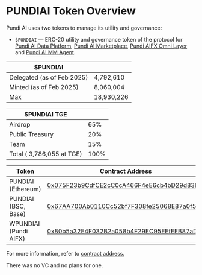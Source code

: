 # PUNDIAI Token Overview

Pundi AI uses two tokens to manage its utility and governance:

* `$PUNDIAI` — ERC-20 utility and governance token of the protocol for [Pundi AI Data Platform](../pundi-aidata/), [Pundi AI Marketplace](../pundi-ai-data-marketplace-soon/), [Pundi AIFX Omni Layer](../pundi-aifx/) and [Pundi AI MM Agent](../pundi-ai-mm-agent/).



| $PUNDIAI                    |            |
| --------------------------- | ---------- |
| Delegated  (as of Feb 2025) | 4,792,610  |
| Minted (as of Feb 2025)     | 8,060,004  |
| Max                         | 18,930,226 |

| $PUNDIAI TGE               |      |
| -------------------------- | ---- |
| Airdrop                    | 65%  |
| Public Treasury            | 20%  |
| Team                       | 15%  |
| Total ( 3,786,055 at TGE)  | 100% |

<table><thead><tr><th width="235">Token</th><th width="521">Contract Address</th></tr></thead><tbody><tr><td>PUNDIAI (Ethereum)</td><td><a href="https://etherscan.io/address/0x075F23b9CdfCE2cC0cA466F4eE6cb4bD29d83bef">0x075F23b9CdfCE2cC0cA466F4eE6cb4bD29d83bef</a></td></tr><tr><td>PUNDIAI (BSC, Base)</td><td><a href="https://basescan.org/address/0x67AA700Ab0110Cc52bf7F308fe25068E87a0f581">0x67AA700Ab0110Cc52bf7F308fe25068E87a0f581</a></td></tr><tr><td>WPUNDIAI (Pundi AIFX)</td><td><a href="https://pundiscan.io/evm/address/0x80b5a32E4F032B2a058b4F29EC95EEfEEB87aDcd">0x80b5a32E4F032B2a058b4F29EC95EEfEEB87aDcd</a></td></tr></tbody></table>

For more information, refer to [contract address.](../pundi-aifx/developers/contract-deployments.md)

There was no VC and no plans for one.
